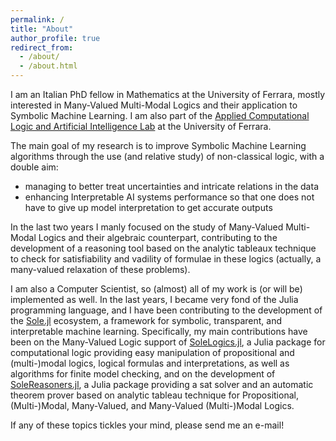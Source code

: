 ```yaml
---
permalink: /
title: "About"
author_profile: true
redirect_from: 
  - /about/
  - /about.html
---
```


I am an Italian PhD fellow in Mathematics at the University of Ferrara, mostly
interested in Many-Valued Multi-Modal Logics and their application to Symbolic
Machine Learning. I am also part of the 
[Applied Computational Logic and Artificial Intelligence Lab](https://aclai.unife.it/en/) 
at the University of Ferrara.

The main goal of my research is to improve Symbolic Machine Learning algorithms
through the use (and relative study) of non-classical logic, with a double aim:
* managing to better treat uncertainties and intricate relations in the data
* enhancing Interpretable AI systems performance so that one does not have to
give up model interpretation to get accurate outputs

In the last two years I manly focused on the study of Many-Valued Multi-Modal
Logics and their algebraic counterpart, contributing to the development of a
reasoning tool based on the analytic tableaux technique to check for
satisfiability and vadility of formulae in these logics (actually, a many-valued
relaxation of these problems).

I am also a Computer Scientist, so (almost) all of my work is (or will be)
implemented as well. In the last years, I became very fond of the Julia
programming language, and I have been contributing to the development of the
[Sole.jl](https://github.com/aclai-lab/Sole.jl) ecosystem, a framework for
symbolic, transparent, and interpretable machine learning. Specifically, my main
contributions have been on the Many-Valued Logic support of
[SoleLogics.jl](https://github.com/aclai-lab/SoleLogics.jl), a Julia package for
computational logic providing easy manipulation of propositional and
(multi-)modal logics, logical formulas and interpretations, as well as
algorithms for finite model checking, and on the development of
[SoleReasoners.jl](https://github.com/aclai-lab/SoleReasoners.jl), a Julia
package providing a sat solver and an automatic theorem prover based on analytic 
tableau technique for Propositional, (Multi-)Modal, Many-Valued, and Many-Valued
(Multi-)Modal Logics.

If any of these topics tickles your mind, please send me an e-mail!
